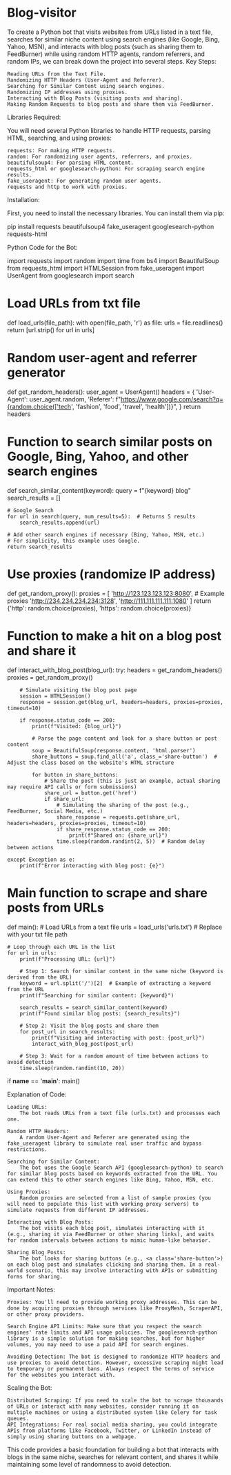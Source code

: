 # Blog-visitor
To create a Python bot that visits websites from URLs listed in a text file, searches for similar niche content using search engines (like Google, Bing, Yahoo, MSN), and interacts with blog posts (such as sharing them to FeedBurner) while using random HTTP agents, random referrers, and random IPs, we can break down the project into several steps.
Key Steps:

    Reading URLs from the Text File.
    Randomizing HTTP Headers (User-Agent and Referrer).
    Searching for Similar Content using search engines.
    Randomizing IP addresses using proxies.
    Interacting with Blog Posts (visiting posts and sharing).
    Making Random Requests to blog posts and share them via FeedBurner.

Libraries Required:

You will need several Python libraries to handle HTTP requests, parsing HTML, searching, and using proxies:

    requests: For making HTTP requests.
    random: For randomizing user agents, referrers, and proxies.
    beautifulsoup4: For parsing HTML content.
    requests_html or googlesearch-python: For scraping search engine results.
    fake_useragent: For generating random user agents.
    requests and http to work with proxies.

Installation:

First, you need to install the necessary libraries. You can install them via pip:

pip install requests beautifulsoup4 fake_useragent googlesearch-python requests-html

Python Code for the Bot:

import requests
import random
import time
from bs4 import BeautifulSoup
from requests_html import HTMLSession
from fake_useragent import UserAgent
from googlesearch import search

# Load URLs from txt file
def load_urls(file_path):
    with open(file_path, 'r') as file:
        urls = file.readlines()
    return [url.strip() for url in urls]

# Random user-agent and referrer generator
def get_random_headers():
    user_agent = UserAgent()
    headers = {
        'User-Agent': user_agent.random,
        'Referer': f"https://www.google.com/search?q={random.choice(['tech', 'fashion', 'food', 'travel', 'health'])}",
    }
    return headers

# Function to search similar posts on Google, Bing, Yahoo, and other search engines
def search_similar_content(keyword):
    query = f"{keyword} blog"
    search_results = []
    
    # Google Search
    for url in search(query, num_results=5):  # Returns 5 results
        search_results.append(url)

    # Add other search engines if necessary (Bing, Yahoo, MSN, etc.)
    # For simplicity, this example uses Google.
    return search_results

# Use proxies (randomize IP address)
def get_random_proxy():
    proxies = [
        'http://123.123.123.123:8080',  # Example proxies
        'http://234.234.234.234:3128',
        'http://111.111.111.111:1080'
    ]
    return {'http': random.choice(proxies), 'https': random.choice(proxies)}

# Function to make a hit on a blog post and share it
def interact_with_blog_post(blog_url):
    try:
        headers = get_random_headers()
        proxies = get_random_proxy()

        # Simulate visiting the blog post page
        session = HTMLSession()
        response = session.get(blog_url, headers=headers, proxies=proxies, timeout=10)

        if response.status_code == 200:
            print(f"Visited: {blog_url}")

            # Parse the page content and look for a share button or post content
            soup = BeautifulSoup(response.content, 'html.parser')
            share_buttons = soup.find_all('a', class_='share-button')  # Adjust the class based on the website's HTML structure

            for button in share_buttons:
                # Share the post (this is just an example, actual sharing may require API calls or form submissions)
                share_url = button.get('href')
                if share_url:
                    # Simulating the sharing of the post (e.g., FeedBurner, Social Media, etc.)
                    share_response = requests.get(share_url, headers=headers, proxies=proxies, timeout=10)
                    if share_response.status_code == 200:
                        print(f"Shared on: {share_url}")
                    time.sleep(random.randint(2, 5))  # Random delay between actions

    except Exception as e:
        print(f"Error interacting with blog post: {e}")

# Main function to scrape and share posts from URLs
def main():
    # Load URLs from a text file
    urls = load_urls('urls.txt')  # Replace with your txt file path

    # Loop through each URL in the list
    for url in urls:
        print(f"Processing URL: {url}")

        # Step 1: Search for similar content in the same niche (keyword is derived from the URL)
        keyword = url.split('/')[2]  # Example of extracting a keyword from the URL
        print(f"Searching for similar content: {keyword}")

        search_results = search_similar_content(keyword)
        print(f"Found similar blog posts: {search_results}")

        # Step 2: Visit the blog posts and share them
        for post_url in search_results:
            print(f"Visiting and interacting with post: {post_url}")
            interact_with_blog_post(post_url)
        
        # Step 3: Wait for a random amount of time between actions to avoid detection
        time.sleep(random.randint(10, 20))

if __name__ == '__main__':
    main()

Explanation of Code:

    Loading URLs:
        The bot reads URLs from a text file (urls.txt) and processes each one.

    Random HTTP Headers:
        A random User-Agent and Referer are generated using the fake_useragent library to simulate real user traffic and bypass restrictions.

    Searching for Similar Content:
        The bot uses the Google Search API (googlesearch-python) to search for similar blog posts based on keywords extracted from the URL. You can extend this to other search engines like Bing, Yahoo, MSN, etc.

    Using Proxies:
        Random proxies are selected from a list of sample proxies (you will need to populate this list with working proxy servers) to simulate requests from different IP addresses.

    Interacting with Blog Posts:
        The bot visits each blog post, simulates interacting with it (e.g., sharing it via FeedBurner or other sharing links), and waits for random intervals between actions to mimic human-like behavior.

    Sharing Blog Posts:
        The bot looks for sharing buttons (e.g., <a class='share-button'>) on each blog post and simulates clicking and sharing them. In a real-world scenario, this may involve interacting with APIs or submitting forms for sharing.

Important Notes:

    Proxies: You'll need to provide working proxy addresses. This can be done by acquiring proxies through services like ProxyMesh, ScraperAPI, or other proxy providers.

    Search Engine API Limits: Make sure that you respect the search engines' rate limits and API usage policies. The googlesearch-python library is a simple solution for making searches, but for higher volumes, you may need to use a paid API for search engines.

    Avoiding Detection: The bot is designed to randomize HTTP headers and use proxies to avoid detection. However, excessive scraping might lead to temporary or permanent bans. Always respect the terms of service for the websites you interact with.

Scaling the Bot:

    Distributed Scraping: If you need to scale the bot to scrape thousands of URLs or interact with many websites, consider running it on multiple machines or using a distributed system like Celery for task queues.
    API Integrations: For real social media sharing, you could integrate APIs from platforms like Facebook, Twitter, or LinkedIn instead of simply using sharing buttons on a webpage.

This code provides a basic foundation for building a bot that interacts with blogs in the same niche, searches for relevant content, and shares it while maintaining some level of randomness to avoid detection.
